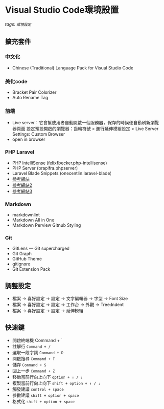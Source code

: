 # Visual Studio Code環境設置

###### tags: `環境設定`

## 擴充套件

### 中文化

- Chinese (Traditional) Language Pack for Visual Studio Code

### 美化code
- Bracket Pair Colorizer
- Auto Rename Tag

### 前端
- Live server：它會幫使用者自動開啟一個服務器，保存的時候便自動刷新瀏覽器頁面
  設定預設開啟的瀏覽器：齒輪符號 > 進行延伸模組設定 > Live Server Settings: Custom Browser
- open in browser

### PHP Laravel
- PHP IntelliSense (felixfbecker.php-intellisense)
- PHP Server (brapifra.phpserver)
- Laravel Blade Snippets (onecentlin.laravel-blade)
- [參考網站](https://danielhuang030.pixnet.net/blog/post/268697116)
- [參考網站2](https://devdojo.com/bobbyiliev/8-awesome-vs-code-extensions-for-laravel-developers)
- [參考網站3](https://medium.com/@shengyou/2018ironman-eos-for-php-developer-day21-cc0e4b35dc08)

### Markdown

- markdownlint
- Markdown All in One
- Markdown Perview Gitnub Styling

### Git

- GitLens — Git supercharged
- Git Graph
- GitHub Theme
- gitignore
- Git Extension Pack

## 調整設定

- 檔案 → 喜好設定 → 設定 → 文字編輯器 → 字型 → Font Size
- 檔案 → 喜好設定 → 設定 → 工作台 → 外觀 → Tree:Indent 
- 檔案 → 喜好設定 → 設定 → 延伸模組 

## 快速鍵

- 開啟終端機 Command + `
- 註解行 `Command + /`
- 選取一段字詞 `Command + D`
- 開啟搜尋 `Command + F`
- 儲存 `Command + S`
- 回上一步 `Command + Z`
- 移動當前行向上向下 `option + ↑ / ↓`
- 複製當前行向上向下 `shift + option + ↑ / ↓`
- 觸發建議 `control + space`
- 參數建議 `shift + option + space`
- 格式化 `shift + option + space`


